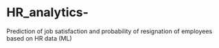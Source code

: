 # HR_analytics-
Prediction of job satisfaction and probability of resignation of employees based on HR data (ML)
